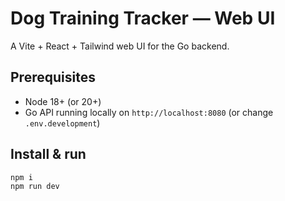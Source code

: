 # Dog Training Tracker — Web UI

A Vite + React + Tailwind web UI for the Go backend.

## Prerequisites
- Node 18+ (or 20+)
- Go API running locally on `http://localhost:8080` (or change `.env.development`)

## Install & run
```bash
npm i
npm run dev
